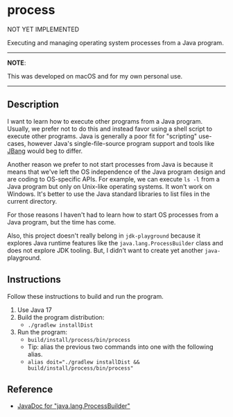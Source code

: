 # process

NOT YET IMPLEMENTED

Executing and managing operating system processes from a Java program.

---
**NOTE**:

This was developed on macOS and for my own personal use.

---

## Description

I want to learn how to execute other programs from a Java program. Usually, we prefer not to do this and instead favor
using a shell script to execute other programs. Java is generally a poor fit for "scripting" use-cases, however Java's
single-file-source program support and tools like [JBang](https://github.com/jbangdev/jbang) would beg to differ.

Another reason we prefer to not start processes from Java is because it means that we've left the OS independence of the
Java program design and are coding to OS-specific APIs. For example, we can execute `ls -l` from a Java program but only
on Unix-like operating systems. It won't work on Windows. It's better to use the Java standard libraries to list files
in the current directory.

For those reasons I haven't had to learn how to start OS processes from a Java program, but the time has come.

Also, this project doesn't really belong in `jdk-playground` because it explores Java runtime features like the `java.lang.ProcessBuilder`
class and does not explore JDK tooling. But, I didn't want to create yet another `java-` playground.

## Instructions

Follow these instructions to build and run the program.

1. Use Java 17
2. Build the program distribution:
   * `./gradlew installDist`
3. Run the program:
   * `build/install/process/bin/process`
   * Tip: alias the previous two commands into one with the following alias.
   * `alias doit="./gradlew installDist && build/install/process/bin/process"`

## Reference

* [JavaDoc for "java.lang.ProcessBuilder"](https://docs.oracle.com/en/java/javase/17/docs/api/java.base/java/lang/ProcessBuilder.html)
